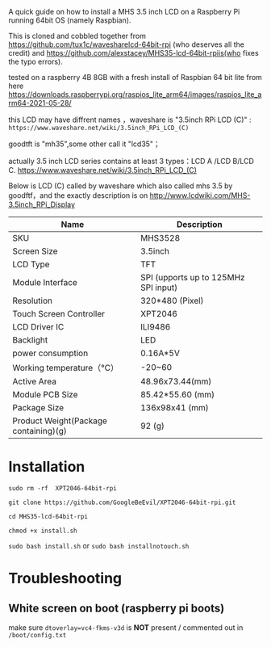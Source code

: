 A quick guide on how to install a MHS 3.5 inch LCD on a Raspberry Pi running 64bit OS (namely Raspbian). 

This is cloned and cobbled together from https://github.com/tux1c/wavesharelcd-64bit-rpi (who deserves all the credit) and https://github.com/alexstacey/MHS35-lcd-64bit-rpiis(who fixes the typo errors).

tested on a raspberry 4B 8GB with a fresh install of Raspbian 64 bit lite from here https://downloads.raspberrypi.org/raspios_lite_arm64/images/raspios_lite_arm64-2021-05-28/

this LCD may have diffrent names ，waveshare is "3.5inch RPi LCD (C)" :
`https://www.waveshare.net/wiki/3.5inch_RPi_LCD_(C)`

goodtft is "mh35",some other call it "lcd35"；

actually 3.5 inch LCD series contains at least 3 types：LCD A /LCD B/LCD C. https://www.waveshare.net/wiki/3.5inch_RPi_LCD_(C)

Below is LCD (C) called by waveshare which also called mhs 3.5 by goodftf，and the exactly description is on
http://www.lcdwiki.com/MHS-3.5inch_RPi_Display  

| Name                                   | Description                          |
| -------------------------------------- | ------------------------------------ |
| SKU                                    | MHS3528                              |
| Screen Size                            | 3.5inch                              |
| LCD Type                               | TFT                                  |
| Module Interface                       | SPI (upports up to 125MHz SPI input) |
| Resolution                             | 320*480 (Pixel)                      |
| Touch Screen Controller                | XPT2046                              |
| LCD Driver IC                          | ILI9486                              |
| Backlight                              | LED                                  |
| power consumption                      | 0.16A*5V                             |
| Working temperature（℃）           | -20~60                               |
| Active Area                            | 48.96x73.44(mm)                      |
| Module PCB Size                        | 85.42*55.60 (mm)                     |
| Package Size                           | 136x98x41 (mm)                       |
| Product Weight(Package containing)(g)  | 92 (g)                               |   |

# Installation
`sudo rm -rf  XPT2046-64bit-rpi`

`git clone https://github.com/GoogleBeEvil/XPT2046-64bit-rpi.git`

`cd MHS35-lcd-64bit-rpi`

`chmod +x install.sh`

`sudo bash install.sh` or `sudo bash installnotouch.sh`

# Troubleshooting
## White screen on boot (raspberry pi boots)
make sure `dtoverlay=vc4-fkms-v3d` is **NOT** present / commented out in `/boot/config.txt`

